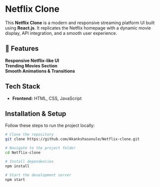 # Netflix Clone

This **Netflix Clone** is a modern and responsive streaming platform UI built using **React.js**. It replicates the Netflix homepage with a dynamic movie display, API integration, and a smooth user experience.

## 🔧 Features
**Responsive Netflix-like UI**  
**Trending Movies Section**  
**Smooth Animations & Transitions**  

## Tech Stack
- **Frontend:** HTML, CSS, JavaScript

## Installation & Setup
Follow these steps to run the project locally:

```bash
# Clone the repository
git clone https://github.com/Akankshasonule/Netflix-clone.git

# Navigate to the project folder
cd Netflix-clone

# Install dependencies
npm install

# Start the development server
npm start
```



